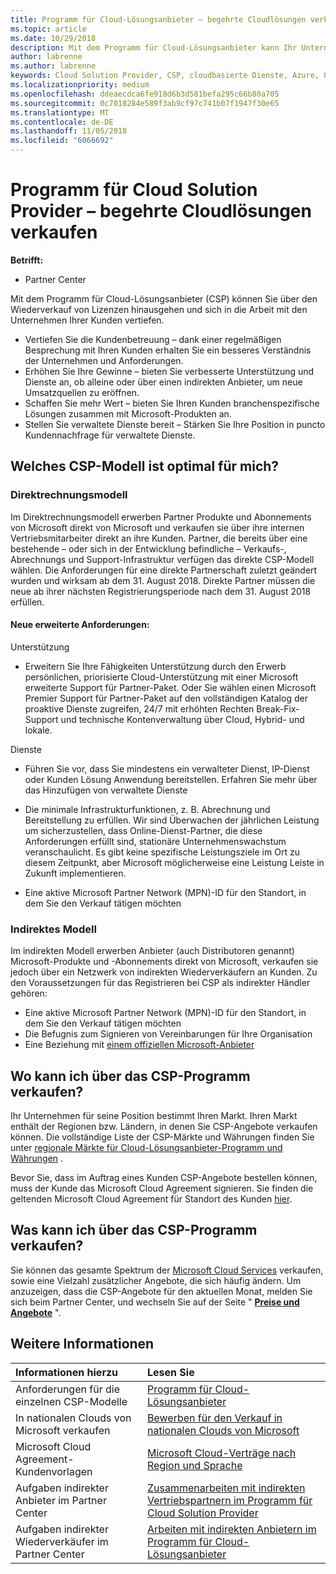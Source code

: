 ```yaml
---
title: Programm für Cloud-Lösungsanbieter – begehrte Cloudlösungen verkaufen | Partner Center
ms.topic: article
ms.date: 10/29/2018
description: Mit dem Programm für Cloud-Lösungsanbieter kann Ihr Unternehmen mit neuem Expertenwissen und neuem Kunden wachsen.
author: labrenne
ms.author: labrenne
keywords: Cloud Solution Provider, CSP, cloudbasierte Dienste, Azure, Office365, Dynamics, CSP-Partner im CSP, direkte Partner, direkter CSP-Partner, indirekter CSP-Händler, direkter CSP, indirekter CSP, direktes Modell, indirektes Modell, indirekter Händler, indirekter Anbieter, Anbieter, Verteiler, Cloud Solution Provider-Programm
ms.localizationpriority: medium
ms.openlocfilehash: ddeaecdca6fe918d6b3d581befa295c66b80a705
ms.sourcegitcommit: 0c7018284e589f3ab9cf97c741b07f1947f30e65
ms.translationtype: MT
ms.contentlocale: de-DE
ms.lasthandoff: 11/05/2018
ms.locfileid: "6066692"
---
```

# <a name="cloud-solution-provider-program---selling-in-demand-cloud-solutions"></a>Programm für Cloud Solution Provider – begehrte Cloudlösungen verkaufen 

**Betrifft:**

-  Partner Center

Mit dem Programm für Cloud-Lösungsanbieter (CSP) können Sie über den Wiederverkauf von Lizenzen hinausgehen und sich in die Arbeit mit den Unternehmen Ihrer Kunden vertiefen.
 
- Vertiefen Sie die Kundenbetreuung – dank einer regelmäßigen Besprechung mit Ihren Kunden erhalten Sie ein besseres Verständnis der Unternehmen und Anforderungen.
- Erhöhen Sie Ihre Gewinne – bieten Sie verbesserte Unterstützung und Dienste an, ob alleine oder über einen indirekten Anbieter, um neue Umsatzquellen zu eröffnen.  
- Schaffen Sie mehr Wert – bieten Sie Ihren Kunden branchenspezifische Lösungen zusammen mit Microsoft-Produkten an.
- Stellen Sie verwaltete Dienste bereit – Stärken Sie Ihre Position in puncto Kundennachfrage für verwaltete Dienste. 

## <a name="which-csp-model-is-best-for-me"></a>Welches CSP-Modell ist optimal für mich?

### <a name="direct-bill-model"></a>Direktrechnungsmodell

 Im Direktrechnungsmodell erwerben Partner Produkte und Abonnements von Microsoft direkt von Microsoft und verkaufen sie über ihre internen Vertriebsmitarbeiter direkt an ihre Kunden. Partner, die bereits über eine bestehende – oder sich in der Entwicklung befindliche – Verkaufs-, Abrechnungs und Support-Infrastruktur verfügen das direkte CSP-Modell wählen. Die Anforderungen für eine direkte Partnerschaft zuletzt geändert wurden und wirksam ab dem 31. August 2018. Direkte Partner müssen die neue ab ihrer nächsten Registrierungsperiode nach dem 31. August 2018 erfüllen.


#### <a name="new-expanded-requirements"></a>Neue erweiterte Anforderungen:

Unterstützung
- Erweitern Sie Ihre Fähigkeiten Unterstützung durch den Erwerb persönlichen, priorisierte Cloud-Unterstützung mit einer Microsoft erweiterte Support für Partner-Paket. Oder Sie wählen einen Microsoft Premier Support für Partner-Paket auf den vollständigen Katalog der proaktive Dienste zugreifen, 24/7 mit erhöhten Rechten Break-Fix-Support und technische Kontenverwaltung über Cloud, Hybrid- und lokale. 

Dienste

- Führen Sie vor, dass Sie mindestens ein verwalteter Dienst, IP-Dienst oder Kunden Lösung Anwendung bereitstellen. Erfahren Sie mehr über das Hinzufügen von verwaltete Dienste

- Die minimale Infrastrukturfunktionen, z. B. Abrechnung und Bereitstellung zu erfüllen.
Wir sind Überwachen der jährlichen Leistung um sicherzustellen, dass Online-Dienst-Partner, die diese Anforderungen erfüllt sind, stationäre Unternehmenswachstum veranschaulicht. Es gibt keine spezifische Leistungsziele im Ort zu diesem Zeitpunkt, aber Microsoft möglicherweise eine Leistung Leiste in Zukunft implementieren. 

- Eine aktive Microsoft Partner Network (MPN)-ID für den Standort, in dem Sie den Verkauf tätigen möchten


### <a name="indirect-model"></a>Indirektes Modell

Im indirekten Modell erwerben Anbieter (auch Distributoren genannt) Microsoft-Produkte und -Abonnements direkt von Microsoft, verkaufen sie jedoch über ein Netzwerk von indirekten Wiederverkäufern an Kunden. Zu den Voraussetzungen für das Registrieren bei CSP als indirekter Händler gehören:

- Eine aktive Microsoft Partner Network (MPN)-ID für den Standort, in dem Sie den Verkauf tätigen möchten
-  Die Befugnis zum Signieren von Vereinbarungen für Ihre Organisation
- Eine Beziehung mit [einem offiziellen Microsoft-Anbieter](https://partnercenter.microsoft.com/partner/find-a-provider)


## <a name="where-can-i-sell-through-the-csp-program"></a>Wo kann ich über das CSP-Programm verkaufen?

Ihr Unternehmen für seine Position bestimmt Ihren Markt. Ihren Markt enthält der Regionen bzw. Ländern, in denen Sie CSP-Angebote verkaufen können. Die vollständige Liste der CSP-Märkte und Währungen finden Sie unter [regionale Märkte für Cloud-Lösungsanbieter-Programm und Währungen](regional-authorization-overview.md) .

Bevor Sie, dass im Auftrag eines Kunden CSP-Angebote bestellen können, muss der Kunde das Microsoft Cloud Agreement signieren. Sie finden die geltenden Microsoft Cloud Agreement für Standort des Kunden [hier](agreements.md).  

## <a name="what-can-i-sell-through-the-csp-program"></a>Was kann ich über das CSP-Programm verkaufen?

Sie können das gesamte Spektrum der [Microsoft Cloud Services](https://partner.microsoft.com/cloud-solution-provider/products-and-services) verkaufen, sowie eine Vielzahl zusätzlicher Angebote, die sich häufig ändern. Um anzuzeigen, dass die CSP-Angebote für den aktuellen Monat, melden Sie sich beim Partner Center, und wechseln Sie auf der Seite " [**Preise und Angebote**](https://partnercenter.microsoft.com/pcv/sales) ".

## <a name="see-also"></a>Weitere Informationen 


|**Informationen hierzu**   |**Lesen Sie**   |
|:---------------------------|:--------------------|
|Anforderungen für die einzelnen CSP-Modelle   | [Programm für Cloud-Lösungsanbieter](https://partnercenter.microsoft.com/partner/cloud-solution-provider)|
|In nationalen Clouds von Microsoft verkaufen   | [Bewerben für den Verkauf in nationalen Clouds von Microsoft](csp-national-clouds-overview.md)|
|Microsoft Cloud Agreement-Kundenvorlagen   |[Microsoft Cloud-Verträge nach Region und Sprache](agreements.md)|
|Aufgaben indirekter Anbieter im Partner Center  |[Zusammenarbeiten mit indirekten Vertriebspartnern im Programm für Cloud Solution Provider](indirect-provider-tasks-in-partner-center.md)|
|Aufgaben indirekter Wiederverkäufer im Partner Center   |[Arbeiten mit indirekten Anbietern im Programm für Cloud-Lösungsanbieter](indirect-reseller-tasks-in-partner-center.md)|
